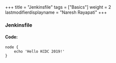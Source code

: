 +++
title = "Jenkinsfile"
tags = ["Basics"]
weight = 2
lastmodifierdisplayname = "Naresh Rayapati"
+++

### Jenkinsfile

#### Code: 

```grovy
node {
    echo 'Hello KCDC 2019!'
}
```